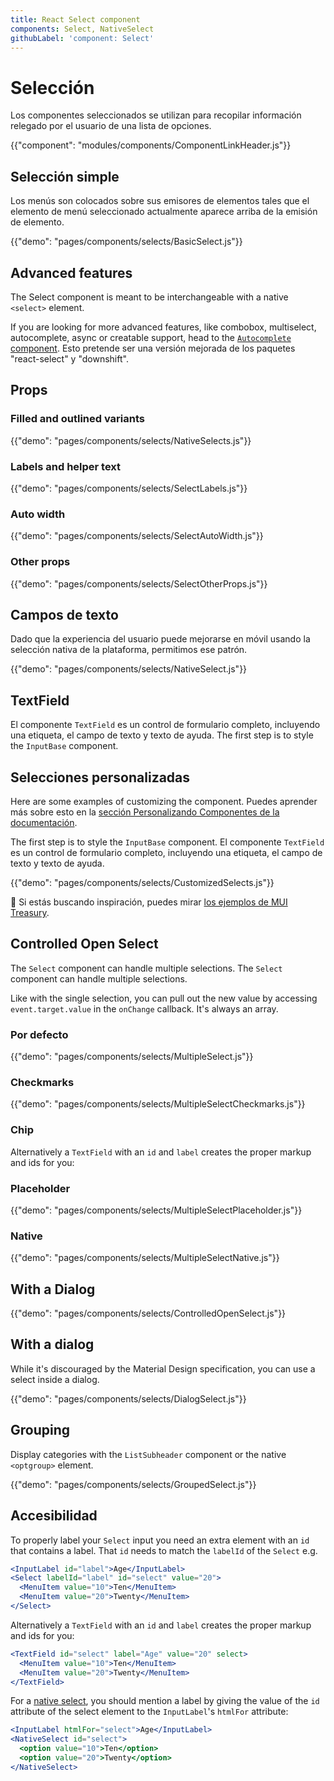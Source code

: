 ```yaml
---
title: React Select component
components: Select, NativeSelect
githubLabel: 'component: Select'
---
```


# Selección

<p class="description">Los componentes seleccionados se utilizan para recopilar información relegado por el usuario de una lista de opciones.</p>

{{"component": "modules/components/ComponentLinkHeader.js"}}

## Selección simple

Los menús son colocados sobre sus emisores de elementos tales que el elemento de menú seleccionado actualmente aparece arriba de la emisión de elemento.

{{"demo": "pages/components/selects/BasicSelect.js"}}

## Advanced features

The Select component is meant to be interchangeable with a native `<select>` element.

If you are looking for more advanced features, like combobox, multiselect, autocomplete, async or creatable support, head to the [`Autocomplete` component](/components/autocomplete/). Esto pretende ser una versión mejorada de los paquetes "react-select" y "downshift".

## Props

### Filled and outlined variants

{{"demo": "pages/components/selects/NativeSelects.js"}}

### Labels and helper text

{{"demo": "pages/components/selects/SelectLabels.js"}}

### Auto width

{{"demo": "pages/components/selects/SelectAutoWidth.js"}}

### Other props

{{"demo": "pages/components/selects/SelectOtherProps.js"}}

## Campos de texto

Dado que la experiencia del usuario puede mejorarse en móvil usando la selección nativa de la plataforma, permitimos ese patrón.

{{"demo": "pages/components/selects/NativeSelect.js"}}

## TextField

El componente `TextField` es un control de formulario completo, incluyendo una etiqueta, el campo de texto y texto de ayuda. The first step is to style the `InputBase` component.

## Selecciones personalizadas

Here are some examples of customizing the component. Puedes aprender más sobre esto en la [sección Personalizando Componentes de la documentación](/customization/how-to-customize/).

The first step is to style the `InputBase` component. El componente `TextField` es un control de formulario completo, incluyendo una etiqueta, el campo de texto y texto de ayuda.

{{"demo": "pages/components/selects/CustomizedSelects.js"}}

🎨 Si estás buscando inspiración, puedes mirar [los ejemplos de MUI Treasury](https://mui-treasury.com/styles/select).

## Controlled Open Select

The `Select` component can handle multiple selections. The `Select` component can handle multiple selections.

Like with the single selection, you can pull out the new value by accessing `event.target.value` in the `onChange` callback. It's always an array.

### Por defecto

{{"demo": "pages/components/selects/MultipleSelect.js"}}

### Checkmarks

{{"demo": "pages/components/selects/MultipleSelectCheckmarks.js"}}

### Chip

Alternatively a `TextField` with an `id` and `label` creates the proper markup and ids for you:

### Placeholder

{{"demo": "pages/components/selects/MultipleSelectPlaceholder.js"}}

### Native

{{"demo": "pages/components/selects/MultipleSelectNative.js"}}

## With a Dialog

{{"demo": "pages/components/selects/ControlledOpenSelect.js"}}

## With a dialog

While it's discouraged by the Material Design specification, you can use a select inside a dialog.

{{"demo": "pages/components/selects/DialogSelect.js"}}

## Grouping

Display categories with the `ListSubheader` component or the native `<optgroup>` element.

{{"demo": "pages/components/selects/GroupedSelect.js"}}

## Accesibilidad

To properly label your `Select` input you need an extra element with an `id` that contains a label. That `id` needs to match the `labelId` of the `Select` e.g.

```jsx
<InputLabel id="label">Age</InputLabel>
<Select labelId="label" id="select" value="20">
  <MenuItem value="10">Ten</MenuItem>
  <MenuItem value="20">Twenty</MenuItem>
</Select>
```

Alternatively a `TextField` with an `id` and `label` creates the proper markup and ids for you:

```jsx
<TextField id="select" label="Age" value="20" select>
  <MenuItem value="10">Ten</MenuItem>
  <MenuItem value="20">Twenty</MenuItem>
</TextField>
```

For a [native select](#native-select), you should mention a label by giving the value of the `id` attribute of the select element to the `InputLabel`'s `htmlFor` attribute:

```jsx
<InputLabel htmlFor="select">Age</InputLabel>
<NativeSelect id="select">
  <option value="10">Ten</option>
  <option value="20">Twenty</option>
</NativeSelect>
```
